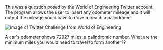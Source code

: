 This was a question posed by the World of Engineering Twitter account. The program allows the user to insert any odometer mileage and it will output the mileage you'd have to drive to reach a palindrome. 

![Image of Twitter Challenge from World of Engineering](https://i.imgur.com/mKqIWTl.png)


A car's odometer shows 72927 miles, a palindromic number. What are the minimum miles you would need to travel to form another??